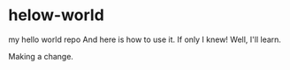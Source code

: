# helow-world
my hello world repo
And here is how to use it. If only I knew! Well, I'll learn.

Making a change.
